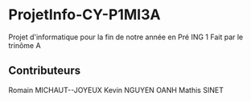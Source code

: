 # ProjetInfo-CY-P1MI3A

Projet d'informatique pour la fin de notre année en Pré ING 1
Fait par le trinôme A

## Contributeurs

Romain MICHAUT--JOYEUX
Kevin NGUYEN OANH
Mathis SINET
